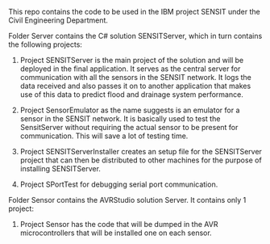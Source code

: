 This repo contains the code to be used in the IBM project SENSIT under the Civil Engineering Department.  

Folder Server contains the C# solution SENSITServer, which in turn contains the following projects:  

1. Project SENSITServer is the main project of the solution and will be deployed in the final application.
   It serves as the central server for communication with all the sensors in the SENSIT network.
   It logs the data received and also passes it on to another application that makes use of this
   data to predict flood and drainage system performance.  

2. Project SensorEmulator as the name suggests is an emulator for a sensor in the SENSIT network.
   It is basically used to test the SensitServer without requiring the actual sensor to be present
   for communication. This will save a lot of testing time.  

3. Project SENSITServerInstaller creates an setup file for the SENSITServer project that can then
   be distributed to other machines for the purpose of installing SENSITServer. 

4. Project SPortTest for debugging serial port communication.  

Folder Sensor contains the AVRStudio solution Server. It contains only 1 project:  
1. Project Sensor has the code that will be dumped in the AVR microcontrollers that will be installed one on each sensor.  
